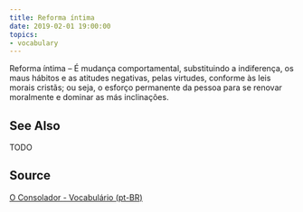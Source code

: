 ```yaml
---
title: Reforma íntima
date: 2019-02-01 19:00:00
topics:
- vocabulary
---
```


Reforma íntima – É mudança comportamental, substituindo a indiferença, os maus hábitos e as atitudes negativas, pelas virtudes, conforme às leis morais cristãs; ou seja, o esforço permanente da pessoa para se renovar moralmente e dominar as más inclinações.

## See Also
TODO

## Source
[O Consolador - Vocabulário (pt-BR)](http://www.oconsolador.com.br/linkfixo/vocabulario/principal.html)

